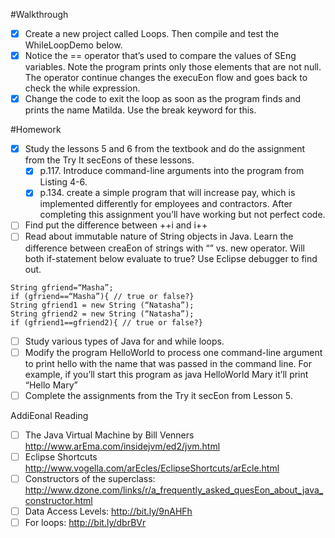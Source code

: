 #Walkthrough

- [x] Create a new project called Loops. Then compile and test the WhileLoopDemo below. 
- [x] Notice the == operator that’s used to compare the values of SEng variables.
Note the program prints only those elements that are not null. The operator continue changes the execuEon flow and goes back to check the while expression. 
- [x] Change the code to exit the loop as soon as the program finds and prints the name Matilda. Use the break keyword for this.

#Homework 
- [x] Study the lessons 5 and 6 from the textbook and do the assignment from the Try It secEons of these lessons. 
  - [x] p.117. Introduce command-line arguments into the program from Listing 4-6. 
  - [x] p.134. create a simple program that will increase pay, which is implemented differently for employees and contractors. After completing this assignment
you’ll have working but not perfect code. 
- [ ] Find put the difference between ++i and i++
- [ ] Read about immutable nature of String objects in Java. Learn the difference between creaEon of strings with “” vs. new operator. Will both if-statement below evaluate to true? Use Eclipse debugger to find out.
``` 
String gfriend=“Masha”;
if (gfriend==“Masha”){ // true or false?}
String gfriend1 = new String (“Natasha”);
String gfriend2 = new String (“Natasha”);
if (gfriend1==gfriend2){ // true or false?}
```
- [ ] Study various types of Java for and while loops. 
- [ ] Modify the program HelloWorld to process one command-line argument to 
print hello with the name that was passed in the command line. For example, 
if you’ll start this program as 
java HelloWorld Mary 
it’ll print “Hello Mary” 
- [ ] Complete the assignments from the Try it secEon from Lesson 5. 

AddiEonal Reading 
- [ ] The Java Virtual Machine by Bill Venners http://www.arEma.com/insidejvm/ed2/jvm.html
- [ ] Eclipse Shortcuts http://www.vogella.com/arEcles/EclipseShortcuts/arEcle.html 
- [ ] Constructors of the superclass: http://www.dzone.com/links/r/a_frequently_asked_quesEon_about_java_constructor.html 
- [ ] Data Access Levels: http://bit.ly/9nAHFh 
- [ ] For loops: http://bit.ly/dbrBVr
